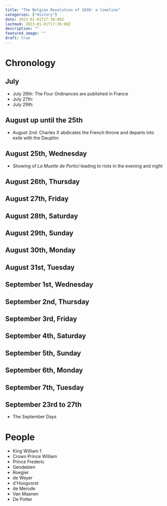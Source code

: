 ```yaml
---
title: "The Belgian Revolution of 1830: a timeline"
categories: ["History"]
date: 2023-01-01T17:30:00Z
lastmod: 2023-01-01T17:30:00Z
description: ""
featured_image: ""
draft: true
---
```

<!--more-->
# Chronology
## July
* July 26th: The Four Ordinances are published in France
* July 27th: 
* July 29th: 

## August up until the 25th
* August 2nd: Charles X abdicates the French throne and departs into exile with the Dauphin
## August 25th, Wednesday
* Showing of *La Muette de Portici* leading to riots in the evening and night
## August 26th, Thursday

## August 27th, Friday

## August 28th, Saturday

## August 29th, Sunday

## August 30th, Monday

## August 31st, Tuesday

## September 1st, Wednesday

## September 2nd, Thursday

## September 3rd, Friday

## September 4th, Saturday

## September 5th, Sunday

## September 6th, Monday

## September 7th, Tuesday

## September 23rd to 27th
* The September Days

# People
* King William 1 
* Crown Prince William
* Prince Frederic
* Gendebien
* Roegier
* de Weyer
* d'Hoogvorst
* de Merode
* Van Maanen
* De Potter

